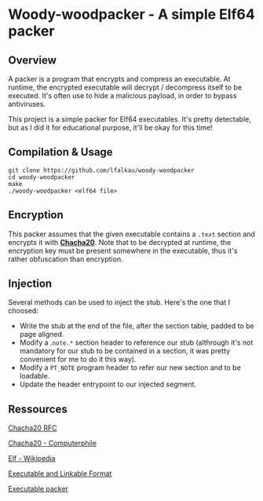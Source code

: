 # Woody-woodpacker - A simple Elf64 packer

## Overview

A packer is a program that encrypts and compress an executable.
At runtime, the encrypted executable will decrypt / decompress itself to be executed.
It's often use to hide a malicious payload, in order to bypass antiviruses.

This project is a simple packer for Elf64 executables. It's pretty detectable, but as I did it for educational purpose, it'll be okay for this time!


## Compilation & Usage

```
git clone https://github.com/lfalkau/woody-woodpacker
cd woody-woodpacker
make
./woody-woodpacker <elf64 file>
```

## Encryption

This packer assumes that the given executable contains a `.text` section and encrypts it with **[Chacha20](https://datatracker.ietf.org/doc/html/rfc7539)**.
Note that to be decrypted at runtime, the encryption key must be present somewhere in the executable, thus it's rather obfuscation than encryption.

## Injection

Several methods can be used to inject the stub. Here's the one that I choosed:
- Write the stub at the end of the file, after the section table, padded to be page aligned.
- Modify a .`note.*` section header to reference our stub (althrough it's not mandatory for our stub to be contained in a section, it was pretty convenient for me to do it this way).
- Modify a `PT_NOTE` program header to refer our new section and to be loadable.
- Update the header entrypoint to our injected segment.

## Ressources

[Chacha20 RFC](https://datatracker.ietf.org/doc/html/rfc7539)

[Chacha20  - Computerphile](https://www.youtube.com/watch?v=UeIpq-C-GSA&pp=ugMICgJmchABGAE=)

[Elf - Wikipedia](https://en.wikipedia.org/wiki/Executable_and_Linkable_Format)

[Executable and Linkable Format](http://www.skyfree.org/linux/references/ELF_Format.pdf)

[Executable packer](https://www.youtube.com/watch?v=5RK7sYTOeNk)
